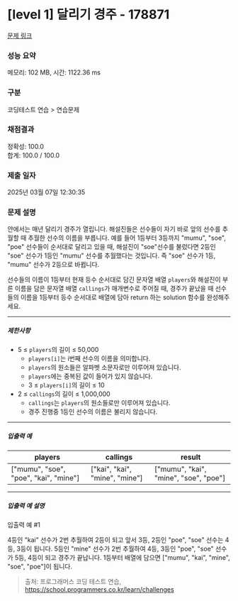 # [level 1] 달리기 경주 - 178871 

[문제 링크](https://school.programmers.co.kr/learn/courses/30/lessons/178871?language=cpp) 

### 성능 요약

메모리: 102 MB, 시간: 1122.36 ms

### 구분

코딩테스트 연습 > 연습문제

### 채점결과

정확성: 100.0<br/>합계: 100.0 / 100.0

### 제출 일자

2025년 03월 07일 12:30:35

### 문제 설명

<p>얀에서는 매년 달리기 경주가 열립니다. 해설진들은 선수들이 자기 바로 앞의 선수를 추월할 때 추월한 선수의 이름을 부릅니다. 예를 들어 1등부터 3등까지 "mumu", "soe", "poe" 선수들이 순서대로 달리고 있을 때, 해설진이 "soe"선수를 불렀다면 2등인 "soe" 선수가 1등인 "mumu" 선수를 추월했다는 것입니다. 즉 "soe" 선수가 1등, "mumu" 선수가 2등으로 바뀝니다.</p>

<p>선수들의 이름이 1등부터 현재 등수 순서대로 담긴 문자열 배열 <code>players</code>와 해설진이 부른 이름을 담은 문자열 배열 <code>callings</code>가 매개변수로 주어질 때, 경주가 끝났을 때 선수들의 이름을 1등부터 등수 순서대로 배열에 담아 return 하는 solution 함수를 완성해주세요.</p>

<hr>

<h5>제한사항</h5>

<ul>
<li>5 ≤ <code>players</code>의 길이 ≤ 50,000

<ul>
<li><code>players[i]</code>는 i번째 선수의 이름을 의미합니다.</li>
<li><code>players</code>의 원소들은 알파벳 소문자로만 이루어져 있습니다.</li>
<li><code>players</code>에는 중복된 값이 들어가 있지 않습니다.</li>
<li>3 ≤ <code>players[i]</code>의 길이 ≤ 10</li>
</ul></li>
<li>2 ≤ <code>callings</code>의 길이 ≤ 1,000,000

<ul>
<li><code>callings</code>는 <code>players</code>의 원소들로만 이루어져 있습니다.</li>
<li>경주 진행중 1등인 선수의 이름은 불리지 않습니다.</li>
</ul></li>
</ul>

<hr>

<h5>입출력 예</h5>
<table class="table">
        <thead><tr>
<th>players</th>
<th>callings</th>
<th>result</th>
</tr>
</thead>
        <tbody><tr>
<td>["mumu", "soe", "poe", "kai", "mine"]</td>
<td>["kai", "kai", "mine", "mine"]</td>
<td>["mumu", "kai", "mine", "soe", "poe"]</td>
</tr>
</tbody>
      </table>
<hr>

<h5>입출력 예 설명</h5>

<p>입출력 예 #1</p>

<p>4등인 "kai" 선수가 2번 추월하여 2등이 되고 앞서 3등, 2등인 "poe", "soe" 선수는 4등, 3등이 됩니다. 5등인 "mine" 선수가 2번 추월하여 4등, 3등인 "poe", "soe" 선수가 5등, 4등이 되고 경주가 끝납니다. 1등부터 배열에 담으면 ["mumu", "kai", "mine", "soe", "poe"]이 됩니다.</p>


> 출처: 프로그래머스 코딩 테스트 연습, https://school.programmers.co.kr/learn/challenges